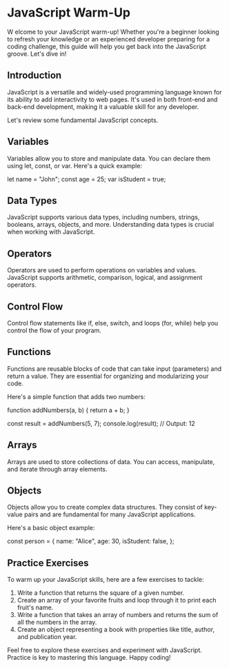 # JavaScript Warm-Up
W
elcome to your JavaScript warm-up! Whether you're a beginner looking to refresh your knowledge or an experienced developer preparing for a coding challenge, this guide will help you get back into the JavaScript groove. Let's dive in!

## Introduction
JavaScript is a versatile and widely-used programming language known for its ability to add interactivity to web pages. It's used in both front-end and back-end development, making it a valuable skill for any developer.

Let's review some fundamental JavaScript concepts.

## Variables
Variables allow you to store and manipulate data. You can declare them using let, const, or var. Here's a quick example:

let name = "John";
const age = 25;
var isStudent = true;

## Data Types
JavaScript supports various data types, including numbers, strings, booleans, arrays, objects, and more. Understanding data types is crucial when working with JavaScript.

## Operators
Operators are used to perform operations on variables and values. JavaScript supports arithmetic, comparison, logical, and assignment operators.

## Control Flow
Control flow statements like if, else, switch, and loops (for, while) help you control the flow of your program.

## Functions
Functions are reusable blocks of code that can take input (parameters) and return a value. They are essential for organizing and modularizing your code.

Here's a simple function that adds two numbers:

function addNumbers(a, b) {
  return a + b;
}

const result = addNumbers(5, 7);
console.log(result); // Output: 12

## Arrays
Arrays are used to store collections of data. You can access, manipulate, and iterate through array elements.

## Objects
Objects allow you to create complex data structures. They consist of key-value pairs and are fundamental for many JavaScript applications.

Here's a basic object example:

const person = {
  name: "Alice",
  age: 30,
  isStudent: false,
};


## Practice Exercises
To warm up your JavaScript skills, here are a few exercises to tackle:

1. Write a function that returns the square of a given number.
2. Create an array of your favorite fruits and loop through it to print each fruit's name.
3. Write a function that takes an array of numbers and returns the sum of all the numbers in the array.
4. Create an object representing a book with properties like title, author, and publication year.

Feel free to explore these exercises and experiment with JavaScript. Practice is key to mastering this language. Happy coding!